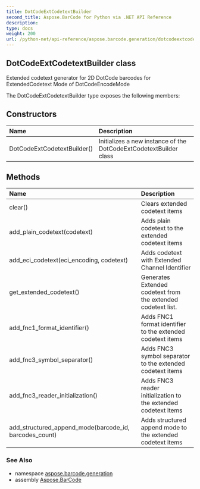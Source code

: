 ```yaml
---
title: DotCodeExtCodetextBuilder
second_title: Aspose.BarCode for Python via .NET API Reference
description: 
type: docs
weight: 200
url: /python-net/api-reference/aspose.barcode.generation/dotcodeextcodetextbuilder/
---
```


## DotCodeExtCodetextBuilder class

Extended codetext generator for 2D DotCode barcodes for ExtendedCodetext Mode of DotCodeEncodeMode

The DotCodeExtCodetextBuilder type exposes the following members:
## Constructors
| Name | Description |
| :- | :- |
|DotCodeExtCodetextBuilder()|Initializes a new instance of the DotCodeExtCodetextBuilder class|
## Methods
| Name | Description |
| :- | :- |
|clear()|Clears extended codetext items|
|add_plain_codetext(codetext)|Adds plain codetext to the extended codetext items|
|add_eci_codetext(eci_encoding, codetext)|Adds codetext with Extended Channel Identifier|
|get_extended_codetext()|Generates Extended codetext from the extended codetext list.|
|add_fnc1_format_identifier()|Adds FNC1 format identifier to the extended codetext items|
|add_fnc3_symbol_separator()|Adds FNC3 symbol separator to the extended codetext items|
|add_fnc3_reader_initialization()|Adds FNC3 reader initialization to the extended codetext items|
|add_structured_append_mode(barcode_id, barcodes_count)|Adds structured append mode to the extended codetext items|

### See Also

* namespace [aspose.barcode.generation](/barcode/python-net/api-reference/aspose.barcode.generation/)
* assembly [Aspose.BarCode](/barcode/python-net/api-reference/)

